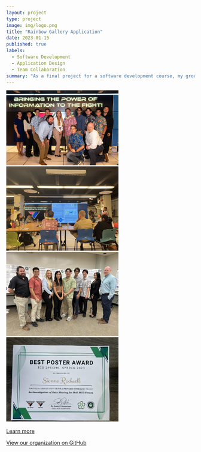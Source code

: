 ```yaml
---
layout: project
type: project
image: img/logo.png
title: "Rainbow Gallery Application"
date: 2023-01-15
published: true
labels:
  - Software Development
  - Application Design
  - Team Collaboration
summary: "As a final project for a software development course, my group created a social media type application for sharing artwork"
---
```


<div class="text-center p-4">
  <img width="300px" src="../img/groupPicEdCase.jpeg" class="img-thumbnail" >
  <img width="300px" src="../img/mePresenting.jpeg" class="img-thumbnail" >
  <img width="300px" src="../img/groupPicProjectDay.jpeg" class="img-thumbnail" >
   <img width="300px" src="../img/bestPosterAward.jpeg" class="img-thumbnail" >
</div>


[Learn more](https://rainbows-gallery.github.io/)

[View our organization on GitHub](https://github.com/rainbows-gallery)

